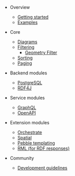 - Overview

  - [Getting started](overview/getting_started.md)
  - [Examples](overview/examples.md)

- Core
  - [Diagrams](core/diagrams.md)
  - [Filtering](core/filtering.md)
    - [Geometry Filter](core/filtering-geometries.md)
  - [Sorting](core/sorting.md)
  - [Paging](core/paging.md)
  
- Backend modules

  - [PostgreSQL](backend/postgres.md)
  - [RDF4J](backend/rdf4j.md)

- Service modules

  - [GraphQL](service/graphql.md)
  - [OpenAPI](service/openapi.md)

- Extension modules

  - [Orchestrate](ext/orchestrate.md)
  - [Spatial](ext/spatial.md)
  - [Pebble templating](ext/templating-pebble.md)
  - [RML (for RDF responses)](ext/rml.md)

- Community

  - [Development guidelines](community/development_guidelines.md)

